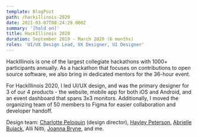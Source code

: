 ```yaml
---
template: BlogPost
path: /hackillinois-2020
date: 2021-03-07T08:24:29.000Z
summary: '[hold on]'
title: HackIllinois 2020
duration: September 2019 - March 2020 (6 months)
roles: 'UI/UX Design Lead, UX Designer, UI Designer'
---
```

HackIllinois is one of the largest collegiate hackathons with 1000+ participants annually. As a hackathon that focuses on contributions to open source software, we also bring in dedicated mentors for the 36-hour event. 

For HackIllinois 2020, I led UI/UX design, and was the primary designer for 3 of our 4 products - the website, mobile app for both iOS and Android, and an event dashboard that spans 3x3 monitors. Additionally, I moved the organizing team of 50 members to Figma for easier collaboration and developer handoff.

Design team: [Charlotte Peloquin](https://charlottepeloquin.com/) (design director), [Hayley Peterson](https://happygohayley.com/), [Abrielle Bujack](https://abriellebujack.com/), Alli Nitti, [Joanna Bryne](https://joannabyrne.me/), and me.
